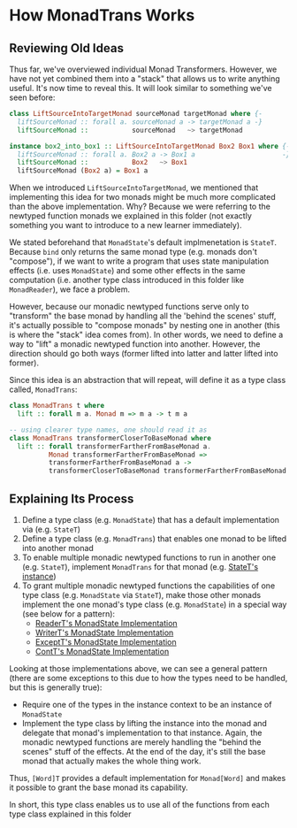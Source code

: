# How MonadTrans Works

## Reviewing Old Ideas

Thus far, we've overviewed individual Monad Transformers. However, we have not yet combined them into a "stack" that allows us to write anything useful. It's now time to reveal this. It will look similar to something we've seen before:
```purescript
class LiftSourceIntoTargetMonad sourceMonad targetMonad where {-
  liftSourceMonad :: forall a. sourceMonad a -> targetMonad a -}
  liftSourceMonad ::           sourceMonad   ~> targetMonad

instance box2_into_box1 :: LiftSourceIntoTargetMonad Box2 Box1 where {-
  liftSourceMonad :: forall a. Box2 a -> Box1 a                      -}
  liftSourceMonad ::           Box2   ~> Box1
  liftSourceMonad (Box2 a) = Box1 a
```
When we introduced `LiftSourceIntoTargetMonad`, we mentioned that implementing this idea for two monads might be much more complicated than the above implementation. Why? Because we were referring to the newtyped function monads we explained in this folder (not exactly something you want to introduce to a new learner immediately).

We stated beforehand that `MonadState`'s default implmenetation is `StateT`. Because `bind` only returns the same monad type (e.g. monads don't "compose"), if we want to write a program that uses state manipulation effects (i.e. uses  `MonadState`) and some other effects in the same computation (i.e. another type class introduced in this folder like `MonadReader`), we face a problem.

However, because our monadic newtyped functions serve only to "transform" the base monad by handling all the 'behind the scenes' stuff, it's actually possible to "compose monads" by nesting one in another (this is where the "stack" idea comes from). In other words, we need to define a way to "lift" a monadic newtyped function into another. However, the direction should go both ways (former lifted into latter and latter lifted into former).

Since this idea is an abstraction that will repeat, will define it as a type class called, `MonadTrans`:
```purescript
class MonadTrans t where
  lift :: forall m a. Monad m => m a -> t m a

-- using clearer type names, one should read it as
class MonadTrans transformerCloserToBaseMonad where
  lift :: forall transformerFartherFromBaseMonad a.
          Monad transformerFartherFromBaseMonad =>
          transformerFartherFromBaseMonad a ->
          transformerCloserToBaseMonad transformerFartherFromBaseMonad a
```

## Explaining Its Process

1. Define a type class (e.g. `MonadState`) that has a default implementation via (e.g. `StateT`)
2. Define a type class (e.g. `MonadTrans`) that enables one monad to be lifted into another monad
3. To enable multiple monadic newtyped functions to run in another one (e.g. `StateT`), implement `MonadTrans` for that monad (e.g. [StateT's instance](https://github.com/purescript/purescript-transformers/blob/v4.1.0/src/Control/Monad/State/Trans.purs#L95))
4. To grant multiple monadic newtyped functions the capabilities of one type class (e.g. `MonadState` via `StateT`), make those other monads implement the one monad's type class (e.g. `MonadState`) in a special way (see below for a pattern):
    - [ReaderT's MonadState Implementation](https://github.com/purescript/purescript-transformers/blob/v4.1.0/src/Control/Monad/Reader/Trans.purs#L106)
    - [WriterT's MonadState Implementation](https://github.com/purescript/purescript-transformers/blob/v4.1.0/src/Control/Monad/Writer/Trans.purs#L115)
    - [ExceptT's MonadState Implementation](https://github.com/purescript/purescript-transformers/blob/v4.1.0/src/Control/Monad/Except/Trans.purs#L124)
    - [ContT's MonadState Implementation](https://github.com/purescript/purescript-transformers/blob/v4.1.0/src/Control/Monad/Cont/Trans.purs#L68)

Looking at those implementations above, we can see a general pattern (there are some exceptions to this due to how the types need to be handled, but this is generally true):
- Require one of the types in the instance context to be an instance of `MonadState`
- Implement the type class by lifting the instance into the monad and delegate that monad's implementation to that instance. Again, the monadic newtyped functions are merely handling the "behind the scenes" stuff of the effects. At the end of the day, it's still the base monad that actually makes the whole thing work.

Thus, `[Word]T` provides a default implementation for `Monad[Word]` and makes it possible to grant the base monad its capability.

In short, this type class enables us to use all of the functions from each type class explained in this folder
